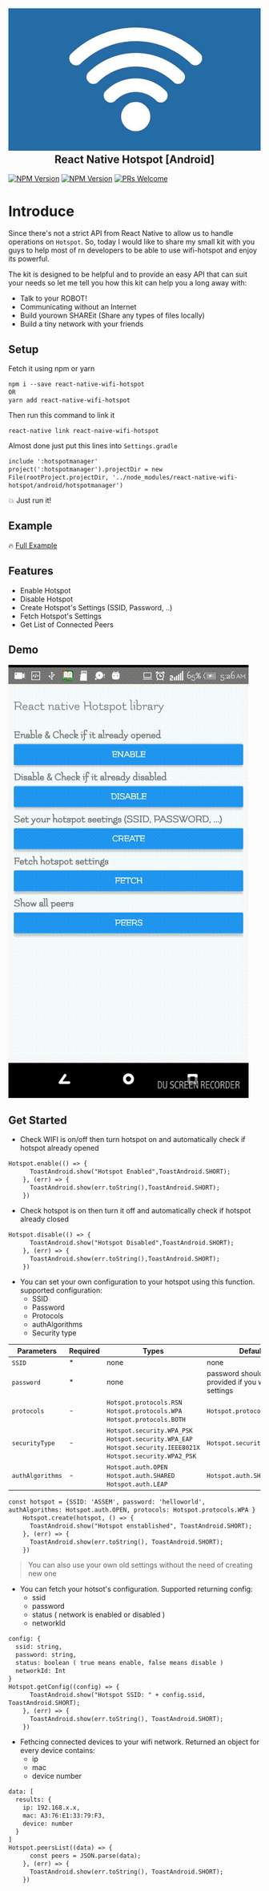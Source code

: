 <h2 align="center">
  <img src="/docs/wifi-hotspot-app.jpg" /><br>
  React Native Hotspot [Android]
</h2>

[![NPM Version](https://img.shields.io/badge/npm-1.0.0-orange.svg)](https://www.npmjs.com/package/react-native-wifi-hotspot)
[![NPM Version](https://img.shields.io/badge/yarn-1.0.0-red.svg)](https://yarnpkg.com/en/package/react-native-wifi-hotspot)
[![PRs Welcome](https://img.shields.io/badge/PRs-welcome-brightgreen.svg)](#)

# Introduce
Since there's not a strict API from React Native to allow us to handle operations on `Hotspot`. So, today I would like to share my small kit with you guys to help most of rn developers to be able to use wifi-hotspot and enjoy its powerful.

The kit is designed to be helpful and to provide an easy API that can suit your needs so let me tell you how this kit can help you a long away with:
  * Talk to your ROBOT!
  * Communicating without an Internet
  * Build yourown SHAREit (Share any types of files locally)
  * Build a tiny network with your friends

## Setup
Fetch it using npm or yarn
```
npm i --save react-native-wifi-hotspot
OR
yarn add react-native-wifi-hotspot
```
Then run this command to link it
```
react-native link react-naive-wifi-hotspot
```
Almost done just put this lines into `Settings.gradle`
```
include ':hotspotmanager'
project(':hotspotmanager').projectDir = new File(rootProject.projectDir, '../node_modules/react-native-wifi-hotspot/android/hotspotmanager')
```
💥 Just run it!

## Example
🔥 [Full Example](https://github.com/assemmohamedali/react-native-wifi-hotspot/tree/master/Example)

## Features
  * Enable Hotspot
  * Disable Hotspot
  * Create Hotspot's Settings (SSID, Password, ..)
  * Fetch Hotspot's Settings
  * Get List of Connected Peers

## Demo
![example app](/docs/image.gif)

## Get Started

* Check WIFI is on/off then turn hotspot on and automatically check if hotspot already opened
~~~
Hotspot.enable(() => {
      ToastAndroid.show("Hotspot Enabled",ToastAndroid.SHORT);
    }, (err) => {
      ToastAndroid.show(err.toString(),ToastAndroid.SHORT);
    })
~~~

* Check hotspot is on then turn it off and automatically check if hotspot already closed
~~~
Hotspot.disable(() => {
      ToastAndroid.show("Hotspot Disabled",ToastAndroid.SHORT);
    }, (err) => {
      ToastAndroid.show(err.toString(),ToastAndroid.SHORT);
    })
~~~

* You can set your own configuration to your hotspot using this function. supported configuration:
  * SSID
  * Password
  * Protocols
  * authAlgorithms
  * Security type
  

| Parameters | Required | Types | Default
| --- | --- | --- | --- |
| `SSID` | * | none | none
| `password` | * | none | password should be provided if you will use our settings |
| `protocols` | - | `Hotspot.protocols.RSN` <br> `Hotspot.protocols.WPA` <br>`Hotspot.protocols.BOTH`| `Hotspot.protocols.BOTH` |
| `securityType` | - | `Hotspot.security.WPA_PSK` <br> `Hotspot.security.WPA_EAP` <br> `Hotspot.security.IEEE8021X` <br> `Hotspot.security.WPA2_PSK` | `Hotspot.security.WPA2_PSK` |
| `authAlgorithms` | - | `Hotspot.auth.OPEN` <br> `Hotspot.auth.SHARED` <br> `Hotspot.auth.LEAP` | `Hotspot.auth.SHARED` |

~~~
const hotspot = {SSID: 'ASSEM', password: 'helloworld', authAlgorithms: Hotspot.auth.OPEN, protocols: Hotspot.protocols.WPA }
    Hotspot.create(hotspot, () => {
      ToastAndroid.show("Hotspot enstablished", ToastAndroid.SHORT);
    }, (err) => {
      ToastAndroid.show(err.toString(), ToastAndroid.SHORT);
    })
~~~
> You can also use your own old settings without the need of creating new one

* You can fetch your hotsot's configuration. Supported returning config:
  * ssid
  * password
  * status ( network is enabled or disabled )
  * networkId
~~~
config: {
  ssid: string,
  password: string,
  status: boolean ( true means enable, false means disable )
  networkId: Int
}
Hotspot.getConfig((config) => {
      ToastAndroid.show("Hotspot SSID: " + config.ssid, ToastAndroid.SHORT);
    }, (err) => {
      ToastAndroid.show(err.toString(), ToastAndroid.SHORT);
    })
~~~

* Fethcing connected devices to your wifi network. Returned an object for every device contains:
  * ip
  * mac
  * device number
~~~
data: [
  results: {
    ip: 192.168.x.x,
    mac: A3:76:E1:33:79:F3,
    device: number
  }
]
Hotspot.peersList((data) => {
      const peers = JSON.parse(data);
    }, (err) => {
      ToastAndroid.show(err.toString(), ToastAndroid.SHORT);
    })
~~~
